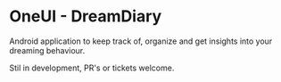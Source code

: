 # OneUI - DreamDiary

Android application to keep track of, organize and get insights into your dreaming behaviour. 

Stil in development, PR's or tickets welcome.
